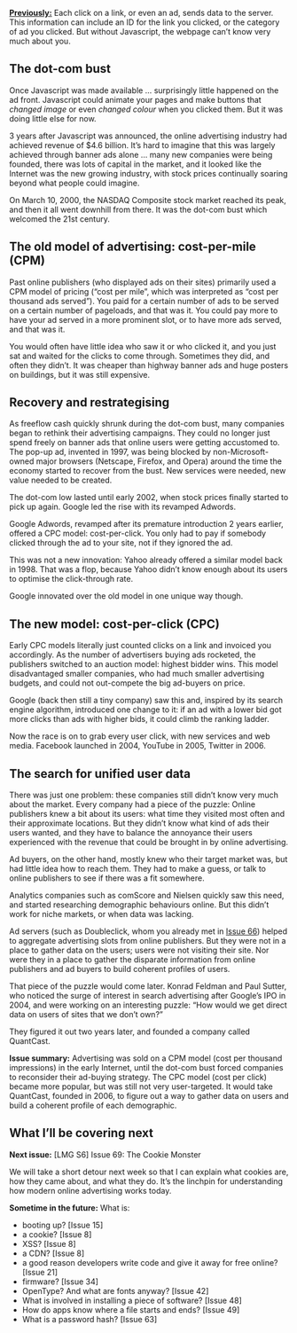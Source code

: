 [**Previously:**](https://buttondown.email/laymansguide/archive/) Each click on a link, or even an ad, sends data to the server. This information can include an ID for the link you clicked, or the category of ad you clicked. But without Javascript, the webpage can’t know very much about you.

## The dot-com bust

Once Javascript was made available … surprisingly little happened on the ad front. Javascript could animate your pages and make buttons that *changed image* or even *changed colour* when you clicked them. But it was doing little else for now.

3 years after Javascript was announced, the online advertising industry had achieved revenue of $4.6 billion. It’s hard to imagine that this was largely achieved through banner ads alone … many new companies were being founded, there was lots of capital in the market, and it looked like the Internet was the new growing industry, with stock prices continually soaring beyond what people could imagine.

On March 10, 2000, the NASDAQ Composite stock market reached its peak, and then it all went downhill from there. It was the dot-com bust which welcomed the 21st century.

## The old model of advertising: cost-per-mile (CPM)

Past online publishers (who displayed ads on their sites) primarily used a CPM model of pricing (“cost per mile”, which was interpreted as “cost per thousand ads served”). You paid for a certain number of ads to be served on a certain number of pageloads, and that was it. You could pay more to have your ad served in a more prominent slot, or to have more ads served, and that was it.

You would often have little idea who saw it or who clicked it, and you just sat and waited for the clicks to come through. Sometimes they did, and often they didn’t. It was cheaper than highway banner ads and huge posters on buildings, but it was still expensive.

## Recovery and restrategising

As freeflow cash quickly shrunk during the dot-com bust, many companies began to rethink their advertising campaigns. They could no longer just spend freely on banner ads that online users were getting accustomed to. The pop-up ad, invented in 1997, was being blocked by non-Microsoft-owned major browsers (Netscape, Firefox, and Opera) around the time the economy started to recover from the bust. New services were needed, new value needed to be created.

The dot-com low lasted until early 2002, when stock prices finally started to pick up again. Google led the rise with its revamped Adwords.

Google Adwords, revamped after its premature introduction 2 years earlier, offered a CPC model: cost-per-click. You only had to pay if somebody clicked through the ad to your site, not if they ignored the ad.

This was not a new innovation: Yahoo already offered a similar model back in 1998. That was a flop, because Yahoo didn’t know enough about its users to optimise the click-through rate.

Google innovated over the old model in one unique way though.

## The new model: cost-per-click (CPC)

Early CPC models literally just counted clicks on a link and invoiced you accordingly. As the number of advertisers buying ads rocketed, the publishers switched to an auction model: highest bidder wins. This model disadvantaged smaller companies, who had much smaller advertising budgets, and could not out-compete the big ad-buyers on price.

Google (back then still a tiny company) saw this and,  inspired by its search engine algorithm, introduced one change to it: if an ad with a lower bid got more clicks than ads with higher bids, it could climb the ranking ladder.

Now the race is on to grab every user click, with new services and web media. Facebook launched in 2004, YouTube in 2005, Twitter in 2006.

## The search for unified user data

There was just one problem: these companies still didn’t know very much about the market. Every company had a piece of the puzzle: Online publishers knew a bit about its users: what time they visited most often and their approximate locations. But they didn’t know what kind of ads their users wanted, and they have to balance the annoyance their users experienced with the revenue that could be brought in by online advertising.

Ad buyers, on the other hand, mostly knew who their target market was, but had little idea how to reach them. They had to make a guess, or talk to online publishers to see if there was a fit somewhere.

Analytics companies such as comScore and Nielsen quickly saw this need, and started researching demographic behaviours online. But this didn’t work for niche markets, or when data was lacking.

Ad servers (such as Doubleclick, whom you already met in [Issue 66](https://buttondown.email/laymansguide/archive/lmg-s6-issue-66-before-the-cloud/)) helped to aggregate advertising slots from online publishers. But they were not in a place to gather data on the users; users were not visiting their site. Nor were they in a place to gather the disparate information from online publishers and ad buyers to build coherent profiles of users.

That piece of the puzzle would come later. Konrad Feldman and Paul Sutter, who noticed the surge of interest in search advertising after Google’s IPO in 2004, and were working on an interesting puzzle: “How would we get direct data on users of sites that we don’t own?”

They figured it out two years later, and founded a company called QuantCast.

**Issue summary:** Advertising was sold on a CPM model (cost per thousand impressions) in the early Internet, until the dot-com bust forced companies to reconsider their ad-buying strategy. The CPC model (cost per click) became more popular, but was still not very user-targeted. It would take QuantCast, founded in 2006, to figure out a way to gather data on users and build a coherent profile of each demographic.

## What I’ll be covering next

**Next issue:** [LMG S6] Issue 69: The Cookie Monster

We will take a short detour next week so that I can explain what cookies are, how they came about, and what they do. It’s the linchpin for understanding how modern online advertising works today.

**Sometime in the future:** What is:

- booting up? [Issue 15]
- a cookie? [Issue 8]
- XSS? [Issue 8]
- a CDN? [Issue 8]
- a good reason developers write code and give it away for free online? [Issue 21]
- firmware? [Issue 34]
- OpenType? And what are fonts anyway? [Issue 42]
- What is involved in installing a piece of software? [Issue 48]
- How do apps know where a file starts and ends? [Issue 49]
- What is a password hash? [Issue 63]
